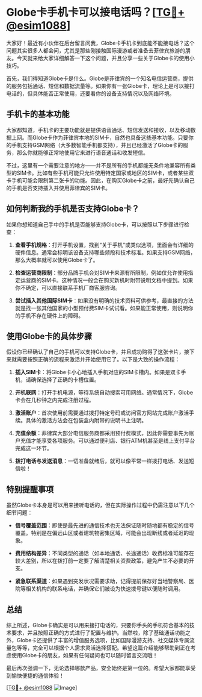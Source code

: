 # Globe卡手机卡可以接电话吗？[[TG💪+ @esim1088](https://t.me/s/esim1088)]

大家好！最近有小伙伴在后台留言问我，Globe卡手机卡到底能不能接电话？这个问题其实很多人都会问，尤其是那些刚接触国际漫游或者准备去菲律宾旅游的朋友。今天就来给大家详细解答一下这个问题，并且分享一些关于Globe卡的使用小技巧。

首先，我们得知道Globe卡是什么。Globe是菲律宾的一个知名电信运营商，提供的服务包括通话、短信和数据流量等。如果你有一张Globe卡，理论上是可以接打电话的，但具体能否正常使用，还要看你的设备支持情况以及网络环境。

## 手机卡的基本功能

大家都知道，手机卡的主要功能就是提供语音通话、短信发送和接收，以及移动数据上网。而Globe卡作为菲律宾本地的SIM卡，自然也具备这些基本功能。只要你的手机支持GSM网络（大多数智能手机都支持），并且已经激活了Globe卡的服务，那么你就能够正常地使用它来进行语音通话和收发短信。

不过，这里有一个需要注意的地方——并不是所有的手机都能无条件地兼容所有类型的SIM卡。比如有些手机可能只允许使用特定国家或地区的SIM卡，或者某些双卡手机可能会限制第二张卡的功能。因此，在购买Globe卡之前，最好先确认自己的手机是否支持插入并使用菲律宾的SIM卡。

## 如何判断我的手机是否支持Globe卡？

如果你想知道自己手中的手机是否能够支持Globe卡，可以按照以下步骤进行检查：

1. **查看手机规格**：打开手机设置，找到“关于手机”或类似选项，里面会有详细的硬件信息。通常会标明该设备支持哪些频段和技术标准。如果支持GSM网络，那么大概率就可以使用Globe卡了。

2. **检查运营商限制**：部分品牌手机会对SIM卡来源有所限制，例如仅允许使用指定运营商的SIM卡。这种情况一般会在购买新机时附带说明文档中提到。如果你不确定，可以直接联系手机厂商客服咨询。

3. **尝试插入其他国际SIM卡**：如果没有明确的技术资料可供参考，最直接的方法就是找一张其他国家的小型预付费SIM卡试试看。如果能正常使用，则说明你的手机不存在硬件上的障碍。

## 使用Globe卡的具体步骤

假设你已经确认了自己的手机可以支持Globe卡，并且成功购得了这张卡片，接下来就需要按照正确的流程来激活并开始使用它了。以下是大致的操作流程：

1. **插入SIM卡**：将Globe卡小心地插入手机对应的SIM卡槽内。如果是双卡手机，请确保选择了正确的卡槽位置。

2. **开机联网**：打开手机电源，等待系统自动搜索可用网络。通常情况下，Globe卡会在几秒钟之内完成注册过程。

3. **激活账户**：首次使用前需要通过拨打特定号码或访问官方网站完成账户激活手续。具体的激活方法会在包装盒内附带的说明书上注明。

4. **充值余额**：菲律宾大部分电信服务商都采用预付费模式，因此你需要事先为账户充值才能享受各项服务。可以通过便利店、银行ATM机甚至是线上支付平台完成这一环节。

5. **拨打电话与发送消息**：一切准备就绪后，就可以像平常一样拨打电话、发送短信啦！

## 特别提醒事项

虽然Globe卡本身是可以用来接听电话的，但在实际操作过程中仍需注意以下几个细节问题：

- **信号覆盖范围**：即使是最先进的通信技术也无法保证随时随地都有稳定的信号覆盖。特别是在偏远山区或者建筑物密集区域，可能会出现断线或者延迟的现象。
  
- **费用结构差异**：不同类型的通话（如本地通话、长途通话）收费标准可能存在较大差别，所以在拨打前一定要了解清楚相关资费政策，避免产生不必要的开支。

- **紧急联系渠道**：如果遇到突发状况需要求助，记得提前保存好当地警察局、医院等相关机构的联系电话，并确保它们被设为快速拨号键以便随时调用。

## 总结

综上所述，Globe卡确实是可以用来接打电话的，只要你手头的手机符合基本的技术要求，并且按照正确的方式进行了配置与维护。当然啦，除了基础通话功能之外，Globe卡还提供了丰富的增值服务选项，比如国际漫游支持、社交媒体专属流量包等等，完全可以根据个人需求灵活选择搭配。希望这篇介绍能够帮助到正在考虑使用Globe卡的朋友，如果有任何疑问也可以随时留言交流哦！

最后再次强调一下，无论选择哪款产品，安全始终是第一位的。希望大家都能享受到愉快便捷的通信体验！

[[TG💪+ @esim1088](https://t.me/s/esim1088) ![Image](https://i.postimg.cc/4NQfJmqS/Snipaste-2025-05-13-00-14-12.png)]